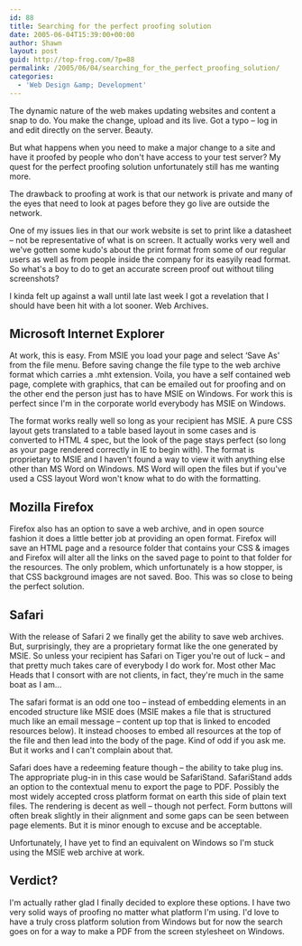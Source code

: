 ```yaml
---
id: 88
title: Searching for the perfect proofing solution
date: 2005-06-04T15:39:00+00:00
author: Shawn
layout: post
guid: http://top-frog.com/?p=88
permalink: /2005/06/04/searching_for_the_perfect_proofing_solution/
categories:
  - 'Web Design &amp; Development'
---
```

The dynamic nature of the web makes updating websites and content a snap to do. You make the change, upload and its live. Got a typo – log in and edit directly on the server. Beauty.

But what happens when you need to make a major change to a site and have it proofed by people who don't have access to your test server? My quest for the perfect proofing solution unfortunately still has me wanting more.

<!--more-->

The drawback to proofing at work is that our network is private and many of the eyes that need to look at pages before they go live are outside the network.

One of my issues lies in that our work website is set to print like a datasheet – not be representative of what is on screen. It actually works very well and we've gotten some kudo's about the print format from some of our regular users as well as from people inside the company for its easyily read format. So what's a boy to do to get an accurate screen proof out without tiling screenshots?

I kinda felt up against a wall until late last week I got a revelation that I should have been hit with a lot sooner. Web Archives.

## Microsoft Internet Explorer

At work, this is easy. From MSIE you load your page and select &#8216;Save As' from the file menu. Before saving change the file type to the web archive format which carries a .mht extension. Voila, you have a self contained web page, complete with graphics, that can be emailed out for proofing and on the other end the person just has to have MSIE on Windows. For work this is perfect since I'm in the corporate world everybody has MSIE on Windows.

The format works really well so long as your recipient has MSIE. A pure CSS layout gets translated to a table based layout in some cases and is converted to HTML 4 spec, but the look of the page stays perfect (so long as your page rendered correctly in IE to begin with). The format is proprietary to MSIE and I haven't found a way to view it with anything else other than MS Word on Windows. MS Word will open the files but if you've used a CSS layout Word won't know what to do with the formatting. 

## Mozilla Firefox

Firefox also has an option to save a web archive, and in open source fashion it does a little better job at providing an open format. Firefox will save an HTML page and a resource folder that contains your CSS & images and Firefox will alter all the links on the saved page to point to that folder for the resources. The only problem, which unfortunately is a how stopper, is that CSS background images are not saved. Boo. This was so close to being the perfect solution.

## Safari

With the release of Safari 2 we finally get the ability to save web archives. But, surprisingly, they are a proprietary format like the one generated by MSIE. So unless your recipient has Safari on Tiger you're out of luck – and that pretty much takes care of everybody I do work for. Most other Mac Heads that I consort with are not clients, in fact, they're much in the same boat as I am…

The safari format is an odd one too – instead of embedding elements in an encoded structure like MSIE does (MSIE makes a file that is structured much like an email message – content up top that is linked to encoded resources below). It instead chooses to embed all resources at the top of the file and then lead into the body of the page. Kind of odd if you ask me. But it works and I can't complain about that.

Safari does have a redeeming feature though – the ability to take plug ins. The appropriate plug-in in this case would be SafariStand. SafariStand adds an option to the contextual menu to export the page to PDF. Possibly the most widely accepted cross platform format on earth this side of plain text files. The rendering is decent as well – though not perfect. Form buttons will often break slightly in their alignment and some gaps can be seen between page elements. But it is minor enough to excuse and be acceptable.

Unfortunately, I have yet to find an equivalent on Windows so I'm stuck using the MSIE web archive at work.

## Verdict?

I'm actually rather glad I finally decided to explore these options. I have two very solid ways of proofing no matter what platform I'm using. I'd love to have a truly cross platform solution from Windows but for now the search goes on for a way to make a PDF from the screen stylesheet on Windows.
